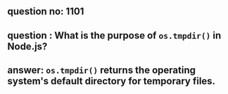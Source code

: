 
      
## question no: 1101

## question : What is the purpose of `os.tmpdir()` in Node.js?

## answer: `os.tmpdir()` returns the operating system's default directory for temporary files.
      